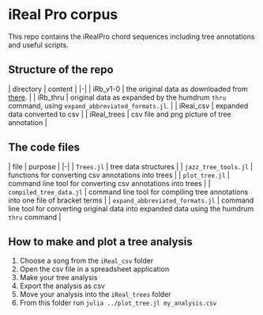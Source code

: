 # iReal Pro corpus

This repo contains the iRealPro chord sequences including tree annotations and useful scripts.

## Structure of the repo

| directory | content |
|-|
| iRb_v1-0 | the original data as downloaded from [there](http://musiccog.ohio-state.edu/home/index.php/iRb_Jazz_Corpus). |
| iRb_thru | original data as expanded by the humdrum `thru` command, using `expand_abbreviated_formats.jl`. |
| iReal_csv | expanded data converted to csv |
| iReal_trees | csv file and png picture of tree annotation |

## The code files

| file | purpose |
|-|
| `Trees.jl` | tree data structures |
| `jazz_tree_tools.jl` | functions for converting csv annotations into trees |
| `plot_tree.jl` | command line tool for converting csv annotations into trees |
| `compiled_tree_data.jl` | command line tool for compiling tree annotations into one file of bracket terms |
| `expand_abbreviated_formats.jl` | command line tool for converting original data into expanded data using the humdrum `thru` command |

## How to make and plot a tree analysis

1. Choose a song from the `iReal_csv` folder
1. Open the csv file in a spreadsheet application
1. Make your tree analysis
1. Export the analysis as csv
1. Move your analysis into the `iReal_trees` folder
1. From this folder run `julia ../plot_tree.jl my_analysis.csv`
